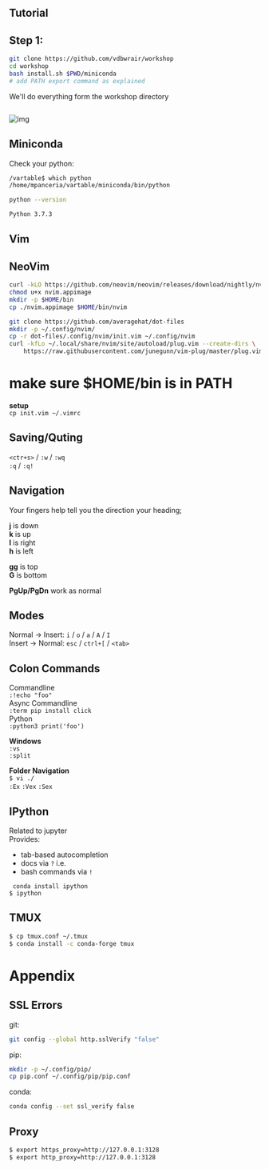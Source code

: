 ## Tutorial

Step 1: 
-------

```bash
git clone https://github.com/vdbwrair/workshop
cd workshop
bash install.sh $PWD/miniconda
# add PATH export command as explained 
```

We'll do everything form the workshop directory
```bash
```
![img](https://i.stack.imgur.com/EmgN3.gif)


Miniconda
----------
Check your python:
```bash
/vartable$ which python
/home/mpanceria/vartable/miniconda/bin/python
```
```bash
python --version

Python 3.7.3
```


Vim
----

NeoVim
-------
```bash
curl -kLO https://github.com/neovim/neovim/releases/download/nightly/nvim.appimage
chmod u+x nvim.appimage
mkdir -p $HOME/bin
cp ./nvim.appimage $HOME/bin/nvim 

git clone https://github.com/averagehat/dot-files
mkdir -p ~/.config/nvim/
cp -r dot-files/.config/nvim/init.vim ~/.config/nvim
curl -kfLo ~/.local/share/nvim/site/autoload/plug.vim --create-dirs \
    https://raw.githubusercontent.com/junegunn/vim-plug/master/plug.vim
```
# make sure $HOME/bin is in PATH
**setup**  
`cp init.vim ~/.vimrc`  

Saving/Quting
-------------
`<ctr+s>` / `:w` / `:wq`   
`:q` / `:q!` 

Navigation
----------

Your fingers help tell you the direction your heading;

__j__ is down  
__k__ is up  
__l__ is right   
__h__ is left  

**gg** is top  
**G**  is bottom  

**PgUp/PgDn** work as normal  

Modes
-----
Normal -> Insert:  `i` / `o` / `a` / `A` / `I`  
Insert -> Normal:  `esc` / `ctrl+[` / `<tab>`



Colon Commands
------------
Commandline  
`:!echo "foo"`  
Async Commandline  
`:term pip install click`  
Python  
`:python3 print('foo')`  

__Windows__  
`:vs`  
`:split`  

__Folder Navigation__  
` $ vi ./ `  
`:Ex`
`:Vex`
`:Sex`

IPython
----
Related to jupyter  
Provides:  
 * tab-based autocompletion
 * docs via `?` i.e.
 * bash commands via `!`


` conda install ipython`  
` $ ipython `


TMUX
----
```bash
$ cp tmux.conf ~/.tmux
$ conda install -c conda-forge tmux
```

Appendix
=========

SSL Errors
----------
git:
```bash
git config --global http.sslVerify "false" 

```
pip:  
```bash
mkdir -p ~/.config/pip/
cp pip.conf ~/.config/pip/pip.conf
```
conda:
```bash
conda config --set ssl_verify false 
```


Proxy
-----
```bash
$ export https_proxy=http://127.0.0.1:3128
$ export http_proxy=http://127.0.0.1:3128
```
